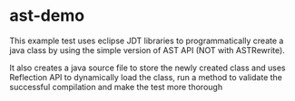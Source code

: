 # ast-demo

 This example test uses eclipse JDT libraries to programmatically create a java class
 by using the simple version of AST API (NOT with ASTRewrite).
 
It also creates a java source file to store the newly created class and uses Reflection API to dynamically load the class,
run a method to validate the successful compilation and make the test more thorough
